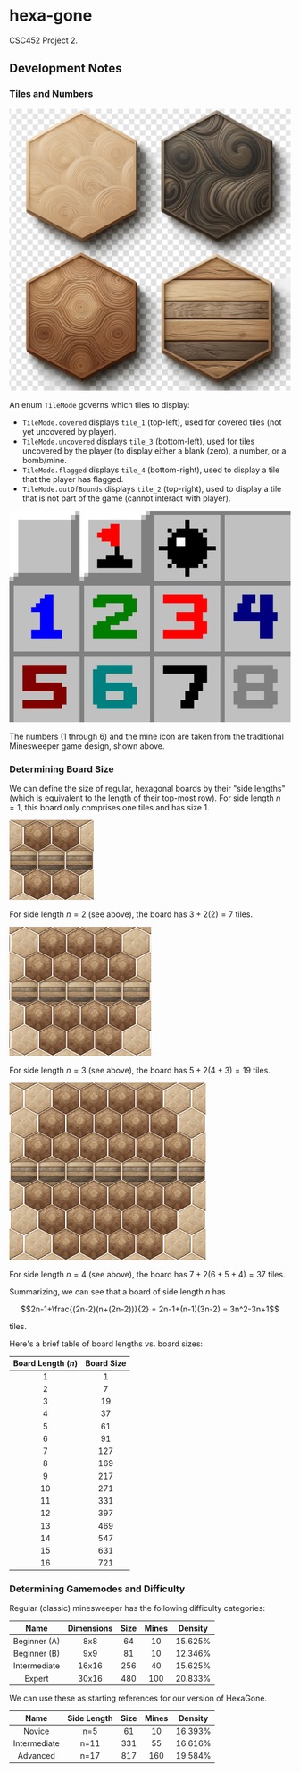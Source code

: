 # hexa-gone
CSC452 Project 2.


## Development Notes

### Tiles and Numbers

![](./demo/wooden-hexagon-tiles.png)

An enum `TileMode` governs which tiles to display:

- `TileMode.covered` displays `tile_1` (top-left), used for covered tiles (not yet uncovered by player).
- `TileMode.uncovered` displays `tile_3` (bottom-left), used for tiles uncovered by the player (to display either a blank (zero), a number, or a bomb/mine.
- `TileMode.flagged` displays `tile_4` (bottom-right), used to display a tile that the player has flagged.
- `TileMode.outOfBounds` displays `tile_2` (top-right), used to display a tile that is not part of the game (cannot interact with player).

![](./demo/minesweeper_tiles.png)

The numbers (1 through 6) and the mine icon are taken from the traditional Minesweeper game design, shown above.

### Determining Board Size

We can define the size of regular, hexagonal boards by their "side lengths" (which is equivalent to the length of their top-most row). For side length $n=1$, this board only comprises one tiles and has size $1$.

![](./demo/example_board_size_n2.png)

For side length $n=2$ (see above), the board has $3+2(2)=7$ tiles.

![](./demo/example_board_size_n3.png)

For side length $n=3$ (see above), the board has $5+2(4+3)=19$ tiles.

![](./demo/example_board_size_n4.png)

For side length $n=4$ (see above), the board has $7+2(6+5+4)=37$ tiles.

Summarizing, we can see that a board of side length $n$ has
```math
2n-1+\frac{(2n-2)(n+(2n-2))}{2} = 2n-1+(n-1)(3n-2) = 3n^2-3n+1
```
tiles.

Here's a brief table of board lengths vs. board sizes:

| Board Length ($n$) | Board Size |
|:-:|:-:|
| 1 | 1 |
| 2 | 7 |
| 3 | 19 |
| 4 | 37 |
| 5 | 61 |
| 6 | 91 |
| 7 | 127 |
| 8 | 169 |
| 9 | 217 |
| 10 | 271 |
| 11 | 331 |
| 12 | 397 |
| 13 | 469 |
| 14 | 547 |
| 15 | 631 |
| 16 | 721 |

### Determining Gamemodes and Difficulty

Regular (classic) minesweeper has the following difficulty categories:

|Name|Dimensions|Size|Mines|Density|
|:-:|:-:|:-:|:-:|:-:|
|Beginner (A)|8x8|64|10|15.625%|
|Beginner (B)|9x9|81|10|12.346%|
|Intermediate|16x16|256|40|15.625%|
|Expert|30x16|480|100|20.833%|

We can use these as starting references for our version of HexaGone.

|Name|Side Length|Size|Mines|Density|
|:-:|:-:|:-:|:-:|:-:|
|Novice|n=5|61|10|16.393%|
|Intermediate|n=11|331|55|16.616%|
|Advanced|n=17|817|160|19.584%|
